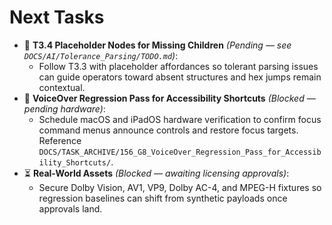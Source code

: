 # Next Tasks

- 🚀 **T3.4 Placeholder Nodes for Missing Children** _(Pending — see `DOCS/AI/Tolerance_Parsing/TODO.md`)_:
  - Follow T3.3 with placeholder affordances so tolerant parsing issues can guide operators toward absent structures and hex jumps remain contextual.
- 🚧 **VoiceOver Regression Pass for Accessibility Shortcuts** _(Blocked — pending hardware)_:
  - Schedule macOS and iPadOS hardware verification to confirm focus command menus announce controls and restore focus targets. Reference `DOCS/TASK_ARCHIVE/156_G8_VoiceOver_Regression_Pass_for_Accessibility_Shortcuts/`.
- ⏳ **Real-World Assets** _(Blocked — awaiting licensing approvals)_:
  - Secure Dolby Vision, AV1, VP9, Dolby AC-4, and MPEG-H fixtures so regression baselines can shift from synthetic payloads once approvals land.
